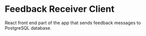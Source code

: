# Feedback Receiver Client
React front end part of the app that sends feedback messages to PostgreSQL database.
